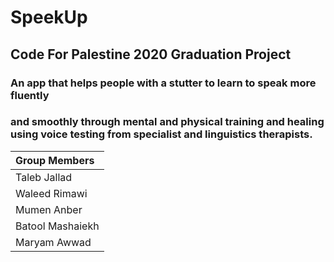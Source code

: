# SpeekUp

## Code For Palestine 2020 Graduation Project



### An app that helps people with a stutter to learn to speak more fluently
### and smoothly through mental and physical training and healing using voice testing from specialist and linguistics therapists. 

| Group Members     
| :------------- |
|  Taleb Jallad | 
|  Waleed Rimawi  | 
|  Mumen Anber  | 
|  Batool Mashaiekh  | 
|  Maryam Awwad  | 



